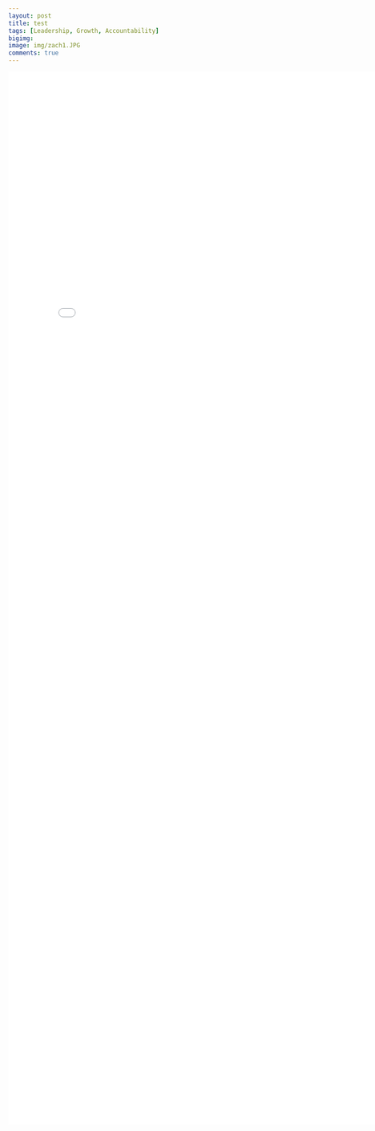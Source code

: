 ```yaml
---
layout: post
title: test
tags: [Leadership, Growth, Accountability]
bigimg: 
image: img/zach1.JPG
comments: true
---
```


<embed src="img/Improv_and_product_clean.pdf"
  width="800px" height="2100px">
